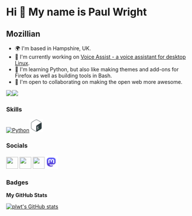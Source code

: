 Hi 👋 My name is Paul Wright
============================

Mozillian
---------

*   🌍  I'm based in Hampshire, UK.
*   🚀  I'm currently working on [Voice Assist - a voice assistant for desktop Linux](http://github.com/plwt/VoiceAssist).
*   🧠  I'm learning Python, but also like making themes and add-ons for Firefox as well as building tools in Bash.
*   🤝  I'm open to collaborating on making the open web more awesome.

<a href="https://www.twitter.com/wrightp_" target="_blank" rel="noreferrer"><img
                  src="https://img.shields.io/twitter/follow/wrightp_?logo=twitter&style=for-the-badge&color=0891b2&labelColor=1c1917"
                /></a><a href="https://www.github.com/plwt" target="_blank" rel="noreferrer"><img
                  src="https://img.shields.io/github/followers/plwt?logo=github&style=for-the-badge&color=0891b2&labelColor=1c1917" /></a>

### Skills

<p align="left"><a href="https://www.python.org/" target="_blank" rel="noreferrer"><img src="https://raw.githubusercontent.com/danielcranney/readme-generator/main/public/icons/skills/python-colored.svg" width="36" height="36" alt="Python" /></a><a href="https://tiswww.case.edu/php/chet/bash/bashtop.html" target="_blank" rel="noreferrer"><img src="https://github.com/plwt/plwt/blob/main/bash.png" width="36" height="36" alt="Bash" /></a></p>

### Socials<p align="left"> <a href="https://www.github.com/plwt" target="_blank" rel="noreferrer"><img src="https://raw.githubusercontent.com/danielcranney/readme-generator/main/public/icons/socials/github.svg" width="32" height="32" /></a> <a href="https://www.polywork.com/pwright" target="_blank" rel="noreferrer"><img src="https://raw.githubusercontent.com/danielcranney/readme-generator/main/public/icons/socials/polywork.svg" width="32" height="32" /></a> <a href="https://www.twitter.com/wrightp_" target="_blank" rel="noreferrer"><img src="https://raw.githubusercontent.com/danielcranney/readme-generator/main/public/icons/socials/twitter.svg" width="32" height="32" /></a><a rel="me" href="https://mstdn.social/@plwt"><img src="https://github.com/plwt/plwt/blob/main/mstdn.png" width="36" height="36" alt="Mastodon"/></a> </p>



### Badges

<b>My GitHub Stats</b>

<a href="http://www.github.com/plwt"><img src="https://github-readme-stats.vercel.app/api?username=plwt&show_icons=true&hide=prs,&count_private=true&title_color=0891b2&text_color=ffffff&icon_color=0891b2&bg_color=1c1917&hide_border=true&show_icons=true" alt="plwt's GitHub stats" /></a>
